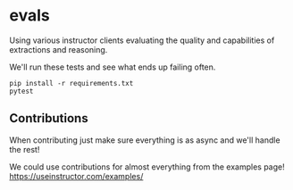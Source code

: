 # evals

Using various instructor clients evaluating the quality and capabilities of extractions and reasoning.

We'll run these tests and see what ends up failing often.

```
pip install -r requirements.txt
pytest 
```

## Contributions

When contributing just make sure everything is as async and we'll handle the rest!


We could use contributions for almost everything from the examples page! https://useinstructor.com/examples/ 
